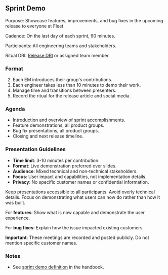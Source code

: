 ## Sprint Demo

Purpose: Showcase features, improvements, and bug fixes in the upcoming release to everyone at Fleet.

Cadence: On the last day of each sprint, 90 minutes.

Participants: All engineering teams and stakeholders.

Ritual DRI: [Release DRI](https://fleetdm.com/handbook/company/communications#directly-responsible-individuals-dris) or assigned team member.

### Format
2. Each EM introduces their group's contributions.
3. Each engineer takes less than 10 minutes to demo their work.
5. Manage time and transitions between presenters.
6. Record the ritual for the release article and social media.

### Agenda
- Introduction and overview of sprint accomplishments.
- Feature demonstrations, all product groups.
- Bug fix presentations, all product groups.
- Closing and next release timeline.

### Presentation Guidelines
- **Time limit**: 3-10 minutes per contribution.
- **Format**: Live demonstration preferred over slides.
- **Audience**: Mixed technical and non-technical stakeholders.
- **Focus**: User impact and capabilities, not implementation details.
- **Privacy**: No specific customer names or confidential information.

Keep presentations accessible to all participants. Avoid overly technical details. Focus on demonstrating what users can now do rather than how it was built.

For **features**: Show what is now capable and demonstrate the user experience.

For **bug fixes**: Explain how the issue impacted existing customers.

**Important**: These meetings are recorded and posted publicly. Do not mention specific customer names.

### Notes
- See [sprint demo definition](https://fleetdm.com/handbook/company/product-groups#sprint-ceremonies) in the handbook.
